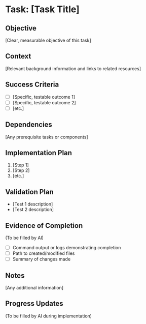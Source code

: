 # Task: [Task Title]

## Objective
[Clear, measurable objective of this task]

## Context
[Relevant background information and links to related resources]

## Success Criteria
- [ ] [Specific, testable outcome 1]
- [ ] [Specific, testable outcome 2]
- [ ] [etc.]

## Dependencies
[Any prerequisite tasks or components]

## Implementation Plan
1. [Step 1]
2. [Step 2]
3. [etc.]

## Validation Plan
- [Test 1 description]
- [Test 2 description]

## Evidence of Completion
(To be filled by AI)
- [ ] Command output or logs demonstrating completion
- [ ] Path to created/modified files
- [ ] Summary of changes made

## Notes
[Any additional information]

## Progress Updates
(To be filled by AI during implementation)